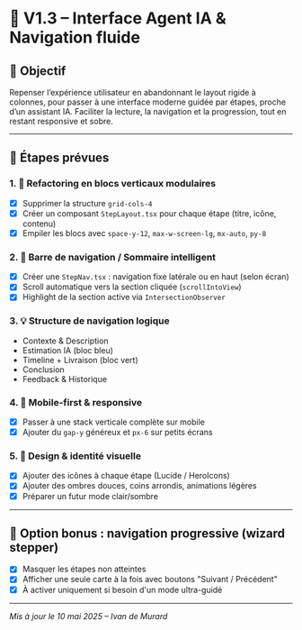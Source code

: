 # 🚀 V1.3 – Interface Agent IA & Navigation fluide

## 🎯 Objectif

Repenser l’expérience utilisateur en abandonnant le layout rigide à colonnes, pour passer à une interface moderne guidée par étapes, proche d’un assistant IA. Faciliter la lecture, la navigation et la progression, tout en restant responsive et sobre.

---

## 🧱 Étapes prévues

### 1. 🧠 Refactoring en blocs verticaux modulaires

* [x] Supprimer la structure `grid-cols-4`
* [x] Créer un composant `StepLayout.tsx` pour chaque étape (titre, icône, contenu)
* [x] Empiler les blocs avec `space-y-12`, `max-w-screen-lg`, `mx-auto`, `py-8`

### 2. 🧭 Barre de navigation / Sommaire intelligent

* [x] Créer une `StepNav.tsx` : navigation fixe latérale ou en haut (selon écran)
* [x] Scroll automatique vers la section cliquée (`scrollIntoView`)
* [x] Highlight de la section active via `IntersectionObserver`

### 3. 💡 Structure de navigation logique

* Contexte & Description
* Estimation IA (bloc bleu)
* Timeline + Livraison (bloc vert)
* Conclusion
* Feedback & Historique

### 4. 📱 Mobile-first & responsive

* [x] Passer à une stack verticale complète sur mobile
* [x] Ajouter du `gap-y` généreux et `px-6` sur petits écrans

### 5. 🎨 Design & identité visuelle

* [x] Ajouter des icônes à chaque étape (Lucide / HeroIcons)
* [x] Ajouter des ombres douces, coins arrondis, animations légères
* [x] Préparer un futur mode clair/sombre

---

## 🔁 Option bonus : navigation progressive (wizard stepper)

* [x] Masquer les étapes non atteintes
* [x] Afficher une seule carte à la fois avec boutons "Suivant / Précédent"
* [x] À activer uniquement si besoin d'un mode ultra-guidé

---

*Mis à jour le 10 mai 2025 – Ivan de Murard*

